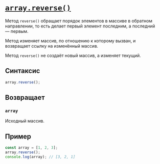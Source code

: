 # [`array.reverse()`](../index.md)

Метод `reverse()` обращает порядок элементов в массиве в обратном направлении, то есть делает первый элемент последним, а последний — первым.

Метод изменяет массив, по отношению к которому вызван, и возвращает ссылку на изменённый массив.

Метод `reverse()` не создаёт новый массив, а изменяет текущий.

## Синтаксис

```js
array.reverse();
```

## Возвращает

### `array`

Исходный массив.

## Пример

```js
const array = [1, 2, 3];
array.reverse();
console.log(array); // [3, 2, 1]
```

